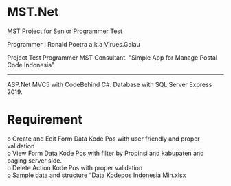 # MST.Net
MST Project for Senior Programmer Test

Programmer : Ronald Poetra a.k.a Virues.Galau

Project Test Programmer MST Consultant. 
"Simple App for Manage Postal Code Indonesia"

____________________________________________
ASP.Net MVC5 with CodeBehind C#.
Database with SQL Server Express 2019.

# Requirement
o Create and Edit Form Data Kode Pos with user friendly and proper validation <br/>
o View Form Data Kode Pos with filter by Propinsi and kabupaten and paging server side. <br/>
o Delete Action Kode Pos with proper validation <br/>
o Sample data and structure “Data Kodepos Indonesia Min.xlsx <br/>
